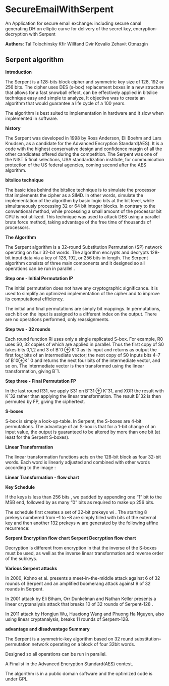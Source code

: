 # SecureEmailWithSerpent
An Application for secure email exchange: including secure canal generating DH on elliptic curve for delivery of the secret key, encryption-decryption with Serpent

**Authors**:
Tal Tolochinsky 
Kfir Willfand 
Dvir Kovalio 
Zehavit Otmazgin 

## **Serpent algorithm**

**Introduction**  

The Serpent is a 128-bits block cipher and symmetric key size of 128, 192 or 256 bits. The cipher uses DES (s-box) replacement boxes in a new structure that allows for a fast snowball effect, can be effectively applied in bitslice technique easy and simple to analyze, It objective was to create an algorithm that would guarantee a life cycle of a 100 years.

The algorithm is best suited to implementation in hardware and it slow when implemented in software.

**history**

The Serpent was developed in 1998 by Ross Anderson, Eli Boehm and Lars Knudsen, as a candidate for the Advanced Encryption Standard(AES). It is a code with the highest conservative design and confidence margin of all the other candidates offered during the competition. The Serpent was one of the NIST 5 final selections, USA standardization institute, for communication protection of the US federal agencies, coming second after the AES algorithm.

  

**bitslice technique**

The basic idea behind the bitslice technique is to simulate the processor that implements the cipher as a SIMD. In other words, simulate the implementation of the algorithm by basic logic bits at the bit level, while simultaneously processing 32 or 64 bit integer blocks. In contrary to the conventional method, while processing a small amount of the processor bit CPU is not utilized. This technique was used to attack DES using a parallel brute force method, taking advantage of the free time of thousands of processors.

**The Algorithm**

The Serpent algorithm is a 32-round Substitution Permutation (SP) network operating on four 32-bit words. The algorithm encrypts and decrypts 128-bit input data via a key of 128, 192, or 256 bits in length. The Serpent algorithm consists of three main components and it designed so all operations can be run in parallel .

**Step one - Initial Permutation IP**

The initial permutation does not have any cryptographic significance. it is used to simplify an optimized implementation of the cipher and to improve its computational efficiency.

The initial and final permutations are simply bit mappings. In permutations, each bit on the input is assigned to a different index on the output. There are no operations performed, only reassignments.

**Step two - 32 rounds**

Each round function Ri uses only a single replicated S-box. For example, R0 uses S0, 32 copies of which are applied in parallel. Thus the first copy of S0 takes bits 0,1,2 and 3 of Bˆ0 ⊕ Kˆ0 as its input and returns as output the first four bits of an intermediate vector; the next copy of S0 inputs bits 4–7 of Bˆ0⊕Kˆ 0 and returns the next four bits of the intermediate vector, and so on. The intermediate vector is then transformed using the linear transformation, giving Bˆ1.

**Step three - Final Permutation FP**

In the last round R31, we apply S31 on Bˆ31 ⊕ Kˆ31, and XOR the result with Kˆ32 rather than applying the linear transformation. The result Bˆ32 is then permuted by FP, giving the ciphertext.

  

  

**S-boxes**

S-box is simply a look-up-table. In Serpent, the S-boxes are 4-bit permutations. The advantage of an S-box is that for a 1-bit change of an input value, the output is guaranteed to be altered by more than one bit (at least for the Serpent S-boxes).

  

  

**Linear Transformation**

The linear transformation functions acts on the 128-bit block as four 32-bit words. Each word is linearly adjusted and combined with other words according to the image :

**Linear Transformation - flow chart**

**Key Schedule**

If the keys is less than 256 bits , we padded by appending one “1” bit to the MSB end, followed by as many “0” bits as required to make up 256 bits.

The schedule first creates a set of 32-bit prekeys wi . The starting 8 prekeys numbered from –1 to –8 are simply filled with bits of the external key and then another 132 prekeys w are generated by the following affine recurrence:

**Serpent Encryption flow chart
Serpent Decryption flow chart**

Decryption is different from encryption in that the inverse of the S-boxes must be used, as well as the inverse linear transformation and reverse order of the subkeys.

**Various Serpent attacks**

In 2000, Kohno et al. presents a meet-in-the-middle attack against 6 of 32 rounds of Serpent and an amplified boomerang attack against 9 of 32 rounds in Serpent.

In 2001 attack by Eli Biham, Orr Dunkelman and Nathan Keller presents a linear cryptanalysis attack that breaks 10 of 32 rounds of Serpent-128 .

In 2011 attack by Hongjun Wu, Huaxiong Wang and Phuong Ha Nguyen, also using linear cryptanalysis, breaks 11 rounds of Serpent-128.

**advantage and disadvantage
Summary**

The Serpent is a symmetric-key algorithm based on 32 round substitution–permutation network operating on a block of four 32bit words.

Designed so all operations can be run in parallel.

A Finalist in the Advanced Encryption Standard(AES) contest.

The algorithm is in a public domain software and the optimized code is under GPL.


